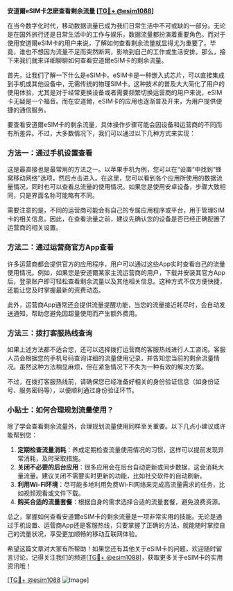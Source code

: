 **安道爾eSIM卡怎麽查看剩余流量 [[TG💪+ @esim1088](https://t.me/s/esim1088)]**

在当今数字化时代，移动数据流量已成为我们日常生活中不可或缺的一部分。无论是在国外旅行还是日常生活中的工作与娱乐，数据流量都扮演着重要角色。而对于使用安道爾eSIM卡的用户来说，了解如何查看剩余流量就显得尤为重要了。毕竟，谁也不想因为流量不足而突然断网，影响到自己的工作或生活安排。那么，接下来我们就来详细聊聊如何查看安道爾eSIM卡的剩余流量。

首先，让我们了解一下什么是eSIM卡。eSIM卡是一种嵌入式芯片，可以直接集成到手机或其他设备中，无需传统的物理SIM卡。这种技术的普及大大简化了用户的使用体验，尤其是对于经常更换设备或者需要频繁切换运营商的用户来说，eSIM卡无疑是一个福音。而在安道爾，eSIM卡的应用也逐渐普及开来，为用户提供便捷的通信服务。

要查看安道爾eSIM卡的剩余流量，具体操作步骤可能会因设备和运营商的不同而有所差异。不过，大多数情况下，我们可以通过以下几种方式来实现：

### 方法一：通过手机设置查看

这是最直接也是最常用的方法之一。以苹果手机为例，您可以在“设置”中找到“蜂窝移动网络”选项，然后点击进入。在这里，您可以看到各个应用所使用的数据流量情况，同时也可以查看总流量的使用情况。如果您是使用安卓设备，步骤大致相同，只是界面名称可能略有不同。

需要注意的是，不同的运营商可能会有自己的专属应用程序或平台，用于管理SIM卡的相关信息。因此，在查看流量之前，建议先确认您的设备是否已经正确配置了运营商的相关设置。

### 方法二：通过运营商官方App查看

许多运营商都会提供官方的应用程序，用户可以通过这些App实时查看自己的流量使用情况。例如，如果您是安道爾某家主流运营商的用户，下载并安装其官方App后，登录账户即可轻松查看剩余流量以及其他相关信息。这种方式不仅方便快捷，还能让您及时掌握最新的资费动态。

此外，运营商App通常还会提供流量提醒功能，当您的流量接近耗尽时，会自动发送通知，帮助您避免因超量使用而产生额外费用。

### 方法三：拨打客服热线查询

如果上述方法都不适合您，还可以选择拨打运营商的客服热线进行人工咨询。客服人员会根据您的手机号码查询详细的流量使用记录，并告知您当前的剩余流量情况。虽然这种方法稍显麻烦，但在紧急情况下不失为一种有效的解决方案。

不过，在拨打客服热线前，请确保您已经准备好相关的身份验证信息（如身份证号、服务密码等），以便顺利通过身份验证环节。

### 小贴士：如何合理规划流量使用？

除了学会查看剩余流量外，合理规划流量使用同样至关重要。以下几点小建议或许能帮到您：

1. **定期检查流量消耗**：养成定期检查流量使用情况的习惯，这样可以提前发现异常消耗，及时采取措施。
2. **关闭不必要的后台应用**：很多应用会在后台自动更新或同步数据，这会消耗大量流量。建议关闭不需要实时更新的功能，比如社交软件的自动刷新。
3. **利用Wi-Fi环境**：尽可能多地利用免费Wi-Fi网络来完成高流量需求的任务，比如视频观看或文件下载。
4. **购买合适的流量套餐**：根据自身的需求选择合适的流量套餐，避免浪费资源。

总之，掌握如何查看安道爾eSIM卡的剩余流量是一项非常实用的技能。无论是通过手机设置、运营商App还是客服热线，只要掌握了正确的方法，就能随时掌控自己的流量状况，享受更加顺畅的移动互联网体验。

希望这篇文章对大家有所帮助！如果您还有其他关于eSIM卡的问题，欢迎随时留言讨论。记得关注我们的频道[[TG💪+ @esim1088](https://t.me/s/esim1088)]，获取更多关于eSIM卡的实用资讯哦！

[[TG💪+ @esim1088](https://t.me/s/esim1088) ![Image](https://i.postimg.cc/4NQfJmqS/Snipaste-2025-05-13-00-14-12.png)]